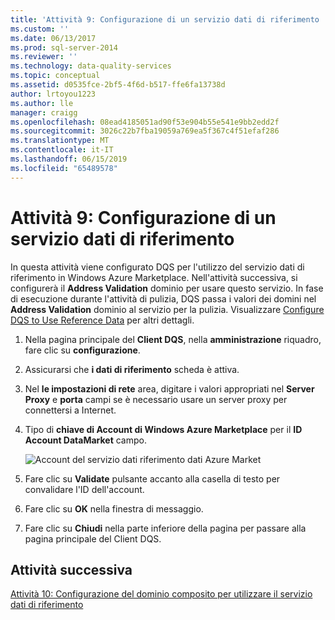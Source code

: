 ```yaml
---
title: 'Attività 9: Configurazione di un servizio dati di riferimento | Microsoft Docs'
ms.custom: ''
ms.date: 06/13/2017
ms.prod: sql-server-2014
ms.reviewer: ''
ms.technology: data-quality-services
ms.topic: conceptual
ms.assetid: d0535fce-2bf5-4f6d-b517-ffe6fa13738d
author: lrtoyou1223
ms.author: lle
manager: craigg
ms.openlocfilehash: 08ead4185051ad90f53e904b55e541e9bb2edd2f
ms.sourcegitcommit: 3026c22b7fba19059a769ea5f367c4f51efaf286
ms.translationtype: MT
ms.contentlocale: it-IT
ms.lasthandoff: 06/15/2019
ms.locfileid: "65489578"
---
```

# <a name="task-9-configuring-a-reference-data-service"></a>Attività 9: Configurazione di un servizio dati di riferimento
  In questa attività viene configurato DQS per l'utilizzo del servizio dati di riferimento in Windows Azure Marketplace. Nell'attività successiva, si configurerà il **Address Validation** dominio per usare questo servizio. In fase di esecuzione durante l'attività di pulizia, DQS passa i valori dei domini nel **Address Validation** dominio al servizio per la pulizia. Visualizzare [Configure DQS to Use Reference Data](https://msdn.microsoft.com/library/hh213070.aspx) per altri dettagli.  
  
1.  Nella pagina principale del **Client DQS**, nella **amministrazione** riquadro, fare clic su **configurazione**.  
  
2.  Assicurarsi che **i dati di riferimento** scheda è attiva.  
  
3.  Nel **le impostazioni di rete** area, digitare i valori appropriati nel **Server Proxy** e **porta** campi se è necessario usare un server proxy per connettersi a Internet.  
  
4.  Tipo di **chiave di Account di Windows Azure Marketplace** per il **ID Account DataMarket** campo.  
  
     ![Account del servizio dati riferimento dati Azure Market](../../2014/tutorials/media/et-configuringareferencedataservice.jpg "Account del servizio dati riferimento mercato dei dati di Azure")  
  
5.  Fare clic su **Validate** pulsante accanto alla casella di testo per convalidare l'ID dell'account.  
  
6.  Fare clic su **OK** nella finestra di messaggio.  
  
7.  Fare clic su **Chiudi** nella parte inferiore della pagina per passare alla pagina principale del Client DQS.  
  
## <a name="next-task"></a>Attività successiva  
 [Attività 10: Configurazione del dominio composito per utilizzare il servizio dati di riferimento](../../2014/tutorials/task-10-configuring-composite-domain-to-use-reference-data-service.md)  
  
  
